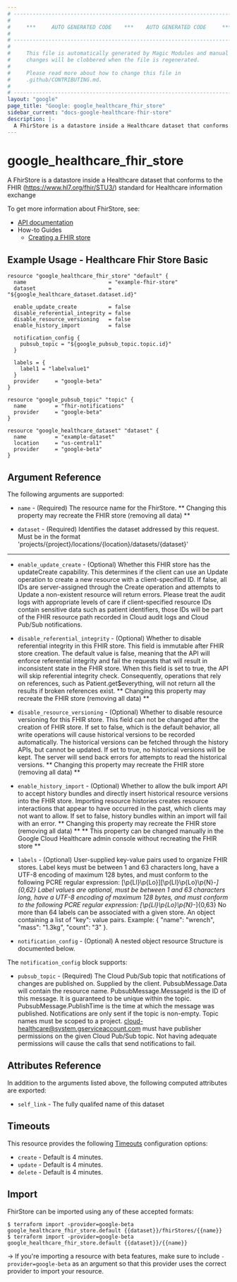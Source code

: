 ```yaml
---
# ----------------------------------------------------------------------------
#
#     ***     AUTO GENERATED CODE    ***    AUTO GENERATED CODE     ***
#
# ----------------------------------------------------------------------------
#
#     This file is automatically generated by Magic Modules and manual
#     changes will be clobbered when the file is regenerated.
#
#     Please read more about how to change this file in
#     .github/CONTRIBUTING.md.
#
# ----------------------------------------------------------------------------
layout: "google"
page_title: "Google: google_healthcare_fhir_store"
sidebar_current: "docs-google-healthcare-fhir-store"
description: |-
  A FhirStore is a datastore inside a Healthcare dataset that conforms to the FHIR (https://www.
---
```


# google\_healthcare\_fhir\_store

A FhirStore is a datastore inside a Healthcare dataset that conforms to the FHIR (https://www.hl7.org/fhir/STU3/)
standard for Healthcare information exchange

To get more information about FhirStore, see:

* [API documentation](https://cloud.google.com/healthcare/docs/reference/rest/v1beta1/projects.locations.datasets.fhirStores)
* How-to Guides
    * [Creating a FHIR store](https://cloud.google.com/healthcare/docs/how-tos/fhir)

## Example Usage - Healthcare Fhir Store Basic


```hcl
resource "google_healthcare_fhir_store" "default" {
  name                          = "example-fhir-store"
  dataset                       = "${google_healthcare_dataset.dataset.id}"

  enable_update_create          = false
  disable_referential_integrity = false
  disable_resource_versioning   = false
  enable_history_import         = false

  notification_config {
    pubsub_topic = "${google_pubsub_topic.topic.id}"
  }

  labels = {
    label1 = "labelvalue1"
  }
  provider     = "google-beta"
}

resource "google_pubsub_topic" "topic" {
  name         = "fhir-notifications"
  provider     = "google-beta"
}

resource "google_healthcare_dataset" "dataset" {
  name         = "example-dataset"
  location     = "us-central1"
  provider     = "google-beta"
}
```

## Argument Reference

The following arguments are supported:


* `name` -
  (Required)
  The resource name for the FhirStore.
  ** Changing this property may recreate the FHIR store (removing all data) **

* `dataset` -
  (Required)
  Identifies the dataset addressed by this request. Must be in the format
  'projects/{project}/locations/{location}/datasets/{dataset}'


- - -


* `enable_update_create` -
  (Optional)
  Whether this FHIR store has the updateCreate capability. This determines if the client can use an Update
  operation to create a new resource with a client-specified ID. If false, all IDs are server-assigned through
  the Create operation and attempts to Update a non-existent resource will return errors. Please treat the audit
  logs with appropriate levels of care if client-specified resource IDs contain sensitive data such as patient
  identifiers, those IDs will be part of the FHIR resource path recorded in Cloud audit logs and Cloud Pub/Sub
  notifications.

* `disable_referential_integrity` -
  (Optional)
  Whether to disable referential integrity in this FHIR store. This field is immutable after FHIR store
  creation. The default value is false, meaning that the API will enforce referential integrity and fail the
  requests that will result in inconsistent state in the FHIR store. When this field is set to true, the API
  will skip referential integrity check. Consequently, operations that rely on references, such as
  Patient.get$everything, will not return all the results if broken references exist.
  ** Changing this property may recreate the FHIR store (removing all data) **

* `disable_resource_versioning` -
  (Optional)
  Whether to disable resource versioning for this FHIR store. This field can not be changed after the creation
  of FHIR store. If set to false, which is the default behavior, all write operations will cause historical
  versions to be recorded automatically. The historical versions can be fetched through the history APIs, but
  cannot be updated. If set to true, no historical versions will be kept. The server will send back errors for
  attempts to read the historical versions.
  ** Changing this property may recreate the FHIR store (removing all data) **

* `enable_history_import` -
  (Optional)
  Whether to allow the bulk import API to accept history bundles and directly insert historical resource
  versions into the FHIR store. Importing resource histories creates resource interactions that appear to have
  occurred in the past, which clients may not want to allow. If set to false, history bundles within an import
  will fail with an error.
  ** Changing this property may recreate the FHIR store (removing all data) **
  ** This property can be changed manually in the Google Cloud Healthcare admin console without recreating the FHIR store **

* `labels` -
  (Optional)
  User-supplied key-value pairs used to organize FHIR stores.
  Label keys must be between 1 and 63 characters long, have a UTF-8 encoding of maximum 128 bytes, and must
  conform to the following PCRE regular expression: [\p{Ll}\p{Lo}][\p{Ll}\p{Lo}\p{N}_-]{0,62}
  Label values are optional, must be between 1 and 63 characters long, have a UTF-8 encoding of maximum 128
  bytes, and must conform to the following PCRE regular expression: [\p{Ll}\p{Lo}\p{N}_-]{0,63}
  No more than 64 labels can be associated with a given store.
  An object containing a list of "key": value pairs.
  Example: { "name": "wrench", "mass": "1.3kg", "count": "3" }.

* `notification_config` -
  (Optional)
  A nested object resource  Structure is documented below.


The `notification_config` block supports:

* `pubsub_topic` -
  (Required)
  The Cloud Pub/Sub topic that notifications of changes are published on. Supplied by the client.
  PubsubMessage.Data will contain the resource name. PubsubMessage.MessageId is the ID of this message.
  It is guaranteed to be unique within the topic. PubsubMessage.PublishTime is the time at which the message
  was published. Notifications are only sent if the topic is non-empty. Topic names must be scoped to a
  project. cloud-healthcare@system.gserviceaccount.com must have publisher permissions on the given
  Cloud Pub/Sub topic. Not having adequate permissions will cause the calls that send notifications to fail.

## Attributes Reference

In addition to the arguments listed above, the following computed attributes are exported:


* `self_link` -
  The fully qualifed name of this dataset


## Timeouts

This resource provides the following
[Timeouts](/docs/configuration/resources.html#timeouts) configuration options:

- `create` - Default is 4 minutes.
- `update` - Default is 4 minutes.
- `delete` - Default is 4 minutes.

## Import

FhirStore can be imported using any of these accepted formats:

```
$ terraform import -provider=google-beta google_healthcare_fhir_store.default {{dataset}}/fhirStores/{{name}}
$ terraform import -provider=google-beta google_healthcare_fhir_store.default {{dataset}}/{{name}}
```

-> If you're importing a resource with beta features, make sure to include `-provider=google-beta`
as an argument so that this provider uses the correct provider to import your resource.
